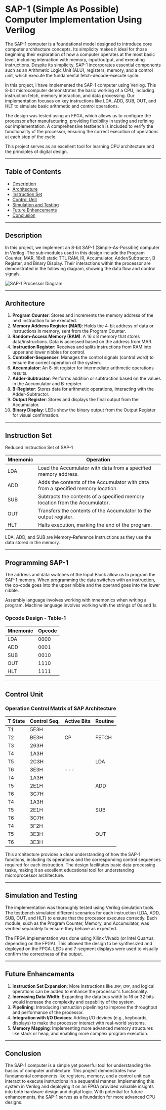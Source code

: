 # SAP-1 (Simple As Possible) Computer Implementation Using Verilog

The SAP-1 computer is a foundational model designed to introduce core computer architecture concepts. Its simplicity makes it ideal for those beginning their exploration of how a computer operates at the most basic level, including interaction with memory, input/output, and executing instructions. Despite its simplicity, SAP-1 incorporates essential components such as an Arithmetic Logic Unit (ALU), registers, memory, and a control unit, which execute the fundamental fetch-decode-execute cycle.

In this project, I have implemented the SAP-1 computer using Verilog. This 8-bit microcomputer demonstrates the basic working of a CPU, including instruction fetch, memory interaction, and data processing. Our implementation focuses on key instructions like LDA, ADD, SUB, OUT, and HLT to simulate basic arithmetic and control operations.

The design was tested using an FPGA, which allows us to configure the processor after manufacturing, providing flexibility in testing and refining our implementation. A comprehensive testbench is included to verify the functionality of the processor, ensuring the correct execution of operations at each step of the cycle.

This project serves as an excellent tool for learning CPU architecture and the principles of digital design.

---

## Table of Contents
- [Description](#description)
- [Architecture](#architecture)
- [Instruction Set](#instruction-set)
- [Control Unit](#control-unit)
- [Simulation and Testing](#simulation-and-testing)
- [Future Enhancements](#future-enhancements)
- [Conclusion](#conclusion)

---

## Description
In this project, we implement an 8-bit SAP-1 (Simple-As-Possible) computer in Verilog. The sub-modules used in this design include the Program Counter, MAR, 16x8 static TTL RAM, IR, Accumulator, Adder/Subtractor, B Register, and Binary Display. Their interactions within the processor are demonstrated in the following diagram, showing the data flow and control signals.

![SAP-1 Processor Diagram](https://karenok.github.io/SAP-1-Computer/images/sap-1-architecture.png)

---

## Architecture
1. **Program Counter**: Stores and increments the memory address of the next instruction to be executed.
2. **Memory Address Register (MAR)**: Holds the 4-bit address of data or instructions in memory, sent from the Program Counter.
3. **Random-Access Memory (RAM)**: A 16 x 8 memory that stores data/instructions. Data is accessed based on the address from MAR.
4. **Instruction Register**: Receives and splits instructions from RAM into upper and lower nibbles for control.
5. **Controller-Sequencer**: Manages the control signals (control word) to ensure the correct operation of the system.
6. **Accumulator**: An 8-bit register for intermediate arithmetic operations results.
7. **Adder-Subtractor**: Performs addition or subtraction based on the values in the Accumulator and B-register.
8. **B-Register**: Stores data for arithmetic operations, interacting with the Adder-Subtractor.
9. **Output Register**: Stores and displays the final output from the Accumulator.
10. **Binary Display**: LEDs show the binary output from the Output Register for visual confirmation.

---

## Instruction Set
Reduced Instruction Set of SAP-1

| Mnemonic | Operation                                                            |
|----------|----------------------------------------------------------------------|
| LDA      | Load the Accumulator with data from a specified memory address.       |
| ADD      | Adds the contents of the Accumulator with data from a specified memory location. |
| SUB      | Subtracts the contents of a specified memory location from the Accumulator. |
| OUT      | Transfers the contents of the Accumulator to the output register.     |
| HLT      | Halts execution, marking the end of the program.                     |

LDA, ADD, and SUB are Memory-Reference Instructions as they use the data stored in the memory.

---

## Programming SAP-1
The address and data switches of the Input Block allow us to program the SAP-1 memory. When programming the data switches with an instruction, the op-code goes into the upper nibble and the operand goes into the lower nibble.

Assembly language involves working with mnemonics when writing a program.
Machine language involves working with the strings of 0s and 1s.

### Opcode Design - Table-1
| Mnemonic | Opcode |
|----------|--------|
| LDA      | 0000   |
| ADD      | 0001   |
| SUB      | 0010   |
| OUT      | 1110   |
| HLT      | 1111   |

---

## Control Unit
### Operation Control Matrix of SAP Architecture

| T State | Control Seq. | Active Bits | Routine      |
|---------|--------------|-------------|--------------|
| T1      | 5E3H         |             |              |
| T2      | BE3H         | CP          | FETCH        |
| T3      | 263H         |             |              |
| T4      | 1A3H         |             |              |
| T5      | 2C3H         |             | LDA          |
| T6      | 3E3H         | ---         |              |
| T4      | 1A3H         |             |              |
| T5      | 2E1H         |             | ADD          |
| T6      | 3C7H         |             |              |
| T4      | 1A3H         |             |              |
| T5      | 2E1H         |             | SUB          |
| T6      | 3C7H         |             |              |
| T4      | 3F2H         |             |              |
| T5      | 3E3H         |             | OUT          |
| T6      | 3E3H         |             |              |

This architecture provides a clear understanding of how the SAP-1 functions, including its operations and the corresponding control sequences required for each instruction. The design facilitates basic data processing tasks, making it an excellent educational tool for understanding microprocessor architecture.

---

## Simulation and Testing
The implementation was thoroughly tested using Verilog simulation tools. The testbench simulated different scenarios for each instruction (LDA, ADD, SUB, OUT, and HLT) to ensure that the processor executes correctly. Each module, such as the Program Counter, Memory, and Accumulator, was verified separately to ensure they behave as expected.

The FPGA implementation was done using Xilinx Vivado (or Intel Quartus, depending on the FPGA). This allowed the design to be synthesized and deployed on the FPGA. LEDs and 7-segment displays were used to visually confirm the correctness of the output.

---

## Future Enhancements
1. **Instruction Set Expansion**: More instructions like `JMP`, `CMP`, and logical operations can be added to enhance the processor's functionality.
2. **Increasing Data Width**: Expanding the data bus width to 16 or 32 bits would increase the complexity and capability of the system.
3. **Pipelining**: Introducing instruction pipelining to improve the throughput and performance of the processor.
4. **Integration with I/O Devices**: Adding I/O devices (e.g., keyboards, displays) to make the processor interact with real-world systems.
5. **Memory Mapping**: Implementing more advanced memory structures like stack or heap, and enabling more complex program execution.

---

## Conclusion
The SAP-1 computer is a simple yet powerful tool for understanding the basics of computer architecture. This project demonstrates how fundamental components like registers, memory, and a control unit can interact to execute instructions in a sequential manner. Implementing this system in Verilog and deploying it on an FPGA provided valuable insights into both hardware design and digital logic. With potential for future enhancements, the SAP-1 serves as a foundation for more advanced CPU designs.

